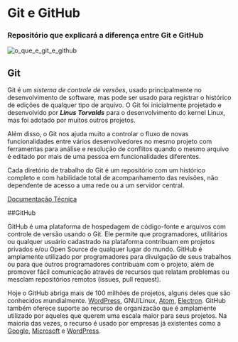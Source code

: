 # Git e GitHub
### Repositório que explicará a diferença entre **Git** e **GitHub**
  
 ![o_que_e_git_e_github](https://user-images.githubusercontent.com/67170231/111903572-b464f080-8a21-11eb-84d9-ea458677fe10.png)

## Git

Git é um *sistema de controle de versões*, usado principalmente no desenvolvimento de software, mas pode ser usado para registrar o histórico de edições de qualquer tipo de arquivo. O Git foi inicialmente projetado e desenvolvido por __*Linus Torvalds*__ para o desenvolvimento do kernel Linux, mas foi adotado por muitos outros projetos.

Além disso, o Git nos ajuda muito a controlar o fluxo de novas funcionalidades entre vários desenvolvedores no mesmo projeto com ferramentas para análise e resolução de conflitos quando o mesmo arquivo é editado por mais de uma pessoa em funcionalidades diferentes.

Cada diretório de trabalho do Git é um repositório com um histórico completo e com habilidade total de acompanhamento das revisões, não dependente de acesso a uma rede ou a um servidor central. 

[Documentação Técnica](https://git-scm.com/docs)


##GitHub

GitHub é uma plataforma de hospedagem de código-fonte e arquivos com controle de versão usando o Git. Ele permite que programadores, utilitários ou qualquer usuário cadastrado na plataforma contribuam em projetos privados e/ou Open Source de qualquer lugar do mundo. GitHub é amplamente utilizado por programadores para divulgação de seus trabalhos ou para que outros programadores contribuam com o projeto, além de promover fácil comunicação através de recursos que relatam problemas ou mesclam repositórios remotos (issues, pull request).

 Hoje o GitHub abriga mais de 100 milhões de projetos, alguns deles que são conhecidos mundialmente. [WordPress](https://github.com/WordPress), GNU/Linux, [Atom](https://github.com/Atom), [Electron](https://github.com/Electron). GitHub também oferece suporte ao recurso de organizacão que é amplamente utilizado por aqueles que querem uma escala maior para seus projetos. Na maioria das vezes, o recurso é usado por empresas já existentes como a [Google](https://github.com/Google), [Microsoft](https://github.com/Microsoft) e [WordPress](https://github.com/WordPress).